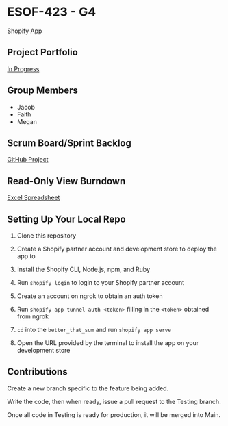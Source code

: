 # ESOF-423 - G4
Shopify App

## Project Portfolio
[In Progress](https://docs.google.com/document/d/1jHizNwP9bavrVc76SmixKsihwQgDmYudxxGZaySC_bM/edit?usp=sharing)

## Group Members
- Jacob
- Faith
- Megan

## Scrum Board/Sprint Backlog
[GitHub Project](https://github.com/users/CodeAX2/projects/1)

## Read-Only View Burndown
[Excel Spreadsheet](https://montanaedu-my.sharepoint.com/:x:/g/personal/j56w894_msu_montana_edu/EaVV4swagBpGimoDWHDCcFcB4JHtuL6F3gUtCRcTsvlBhA?e=7Lv0hD)


## Setting Up Your Local Repo
1. Clone this repository

2. Create a Shopify partner account and development store to deploy the app to

2. Install the Shopify CLI, Node.js, npm, and Ruby

3. Run `shopify login` to login to your Shopify partner account

4. Create an account on ngrok to obtain an auth token

5. Run `shopify app tunnel auth <token>` filling in the `<token>` obtained from ngrok

6. `cd` into the `better_that_sum` and run `shopify app serve`

7. Open the URL provided by the terminal to install the app on your development store


## Contributions
Create a new branch specific to the feature being added.

Write the code, then when ready, issue a pull request to the Testing branch.

Once all code in Testing is ready for production, it will be merged into Main.
